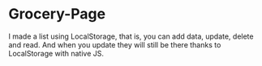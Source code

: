 # Grocery-Page
I made a list using LocalStorage, that is, you can add data, update, delete and read. And when you update they will still be there thanks to LocalStorage with native JS.
